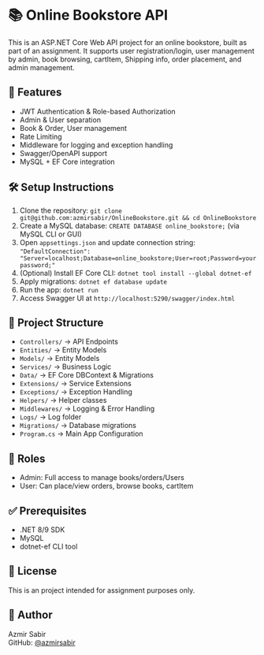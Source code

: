 # 📚 Online Bookstore API

This is an ASP.NET Core Web API project for an online bookstore, built as part of an assignment. It supports user registration/login, user management by admin, book browsing, cartItem, Shipping info, order placement, and admin management.

## 🚀 Features

- JWT Authentication & Role-based Authorization  
- Admin & User separation  
- Book & Order, User management  
- Rate Limiting  
- Middleware for logging and exception handling  
- Swagger/OpenAPI support  
- MySQL + EF Core integration  

## 🛠️ Setup Instructions

1. Clone the repository: `git clone git@github.com:azmirsabir/OnlineBookstore.git && cd OnlineBookstore`  
2. Create a MySQL database: `CREATE DATABASE online_bookstore;` (via MySQL CLI or GUI)  
3. Open `appsettings.json` and update connection string:  
   `"DefaultConnection": "Server=localhost;Database=online_bookstore;User=root;Password=yourpassword;"`  
4. (Optional) Install EF Core CLI: `dotnet tool install --global dotnet-ef`  
5. Apply migrations: `dotnet ef database update`  
6. Run the app: `dotnet run`  
7. Access Swagger UI at `http://localhost:5290/swagger/index.html` 

## 📂 Project Structure

- `Controllers/` → API Endpoints
- `Entities/` → Entity Models   
- `Models/` → Entity Models  
- `Services/` → Business Logic  
- `Data/` → EF Core DBContext & Migrations  
- `Extensions/` → Service Extensions
- `Exceptions/` → Exception Handling
- `Helpers/` → Helper classes  
- `Middlewares/` → Logging & Error Handling
- `Logs/` → Log folder
- `Migrations/` → Database migrations   
- `Program.cs` → Main App Configuration  

## 👥 Roles

- Admin: Full access to manage books/orders/Users  
- User: Can place/view orders, browse books, cartItem

## ✅ Prerequisites

- .NET 8/9 SDK  
- MySQL  
- dotnet-ef CLI tool  

## 📄 License

This is an project intended for assignment purposes only.

## 👤 Author

Azmir Sabir  
GitHub: [@azmirsabir](https://github.com/azmirsabir)
